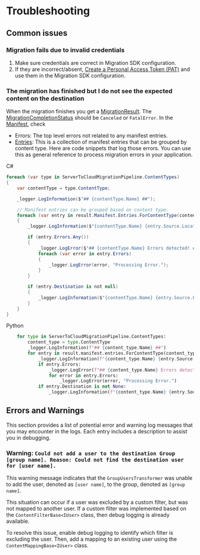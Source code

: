 # Troubleshooting

## Common issues

### Migration fails due to invalid credentials

1. Make sure credentials are correct in Migration SDK configuration.
2. If they are incorrect/absent, [Create a Personal Access Token (PAT)](https://help.tableau.com/current/server/en-us/security_personal_access_tokens.htm#:~:text=Create%20personal%20access%20tokens,-Users%20must%20create&text=Users%20with%20accounts%20on%20Tableau,have%20up%20to%2010%20PATs) and use them in the Migration SDK configuration.

### The migration has finished but I do not see the expected content on the destination

When the migration finishes you get a [MigrationResult](xref:Tableau.Migration.MigrationResult). The [MigrationCompletionStatus](xref:Tableau.Migration.MigrationCompletionStatus) should be `Canceled` or `FatalError`. In the [Manifest](xref:Tableau.Migration.IMigrationManifest), check

- Errors: The top level errors not related to any manifest entries.
- [Entries](xref:Tableau.Migration.Engine.Manifest.IMigrationManifestEntryCollection): This is a collection of manifest entries that can be grouped by content type. Here are code snippets that log those errors. You can use this as general reference to process migration errors in your application.

C#

```c#
foreach (var type in ServerToCloudMigrationPipeline.ContentTypes)
{
    var contentType = type.ContentType;

    _logger.LogInformation($"## {contentType.Name} ##");

    // Manifest entries can be grouped based on content type.
    foreach (var entry in result.Manifest.Entries.ForContentType(contentType))
    {
        _logger.LogInformation($"{contentType.Name} {entry.Source.Location} Migration Status: {entry.Status}");

        if (entry.Errors.Any())
        {
            _logger.LogError($"## {contentType.Name} Errors detected! ##");
            foreach (var error in entry.Errors)
            {
                _logger.LogError(error, "Processing Error.");
            }
        }

        if (entry.Destination is not null)
        {
            _logger.LogInformation($"{contentType.Name} {entry.Source.Location} migrated to {entry.Destination.Location}");
        }
    }
}
```

Python

```python
    for type in ServerToCloudMigrationPipeline.ContentTypes:
        content_type = type.ContentType
        _logger.LogInformation(f"## {content_type.Name} ##")
        for entry in result.manifest.entries.ForContentType(content_type):
            _logger.LogInformation(f"{content_type.Name} {entry.Source.Location} Migration Status: {entry.Status}")
            if entry.Errors:
                _logger.LogError(f"## {content_type.Name} Errors detected! ##")
                for error in entry.Errors:
                    _logger.LogError(error, "Processing Error.")
            if entry.Destination is not None:
                _logger.LogInformation(f"{content_type.Name} {entry.Source.Location} migrated to {entry.Destination.Location}")
```

## Errors and Warnings

This section provides a list of potential error and warning log messages that you may encounter in the logs. Each entry includes a description to assist you in debugging.

### Warning: `Could not add a user to the destination Group [group name]. Reason: Could not find the destination user for [user name].`

This warning message indicates that the `GroupUsersTransformer` was unable to add the user, denoted as `[user name]`, to the group, denoted as `[group name]`.

This situation can occur if a user was excluded by a custom filter, but was not mapped to another user. If a custom filter was implemented based on the `ContentFilterBase<IUser>` class, then debug logging is already available.

To resolve this issue, enable debug logging to identify which filter is excluding the user. Then, add a mapping to an existing user using the `ContentMappingBase<IUser>` class.
